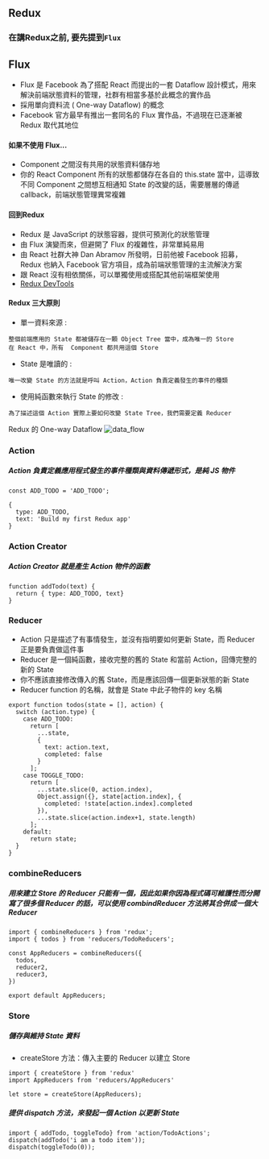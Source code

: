 ## Redux

### 在講Redux之前, 要先提到`Flux`

## Flux

- Flux 是 Facebook 為了搭配 React 而提出的一套 Dataflow 設計模式，用來解決前端狀態資料的管理，社群有相當多基於此概念的實作品
- 採用單向資料流 ( One-way Dataflow) 的概念
- Facebook 官方最早有推出一套同名的 Flux 實作品，不過現在已逐漸被 Redux 取代其地位


#### 如果不使用 Flux...

- Component 之間沒有共用的狀態資料儲存地
- 你的 React Component 所有的狀態都儲存在各自的 this.state 當中，這導致不同 Component 之間想互相通知 State 的改變的話，需要層層的傳遞 callback，前端狀態管理異常複雜

#### 回到Redux

- Redux 是 JavaScript 的狀態容器，提供可預測化的狀態管理
- 由 Flux 演變而來，但避開了 Flux 的複雜性，非常單純易用
- 由 React 社群大神 Dan Abramov 所發明，日前他被 Facebook 招募，Redux 也納入 Facebook 官方項目，成為前端狀態管理的主流解決方案
- 跟 React 沒有相依關係，可以單獨使用或搭配其他前端框架使用
- [Redux DevTools](https://chrome.google.com/webstore/detail/redux-devtools/lmhkpmbekcpmknklioeibfkpmmfibljd?hl=zh-TW)

#### Redux 三大原則

- 單一資料來源 :
```
整個前端應用的 State 都被儲存在一顆 Object Tree 當中，成為唯一的 Store
在 React 中，所有  Component 都共用這個 Store
```
- State 是唯讀的 :
```
唯一改變 State 的方法就是呼叫 Action，Action 負責定義發生的事件的種類
```
- 使用純函數來執行 State 的修改 :
```
為了描述這個 Action 實際上要如何改變 State Tree，我們需要定義 Reducer
```

Redux 的 One-way Dataflow
![data_flow](https://github.com/zzpengg/hellojs-gitbook/blob/master/redux/img/data_flow.png?raw=true)

### Action

##### Action 負責定義應用程式發生的事件種類與資料傳遞形式，是純 JS 物件

```
const ADD_TODO = 'ADD_TODO';

{
  type: ADD_TODO,
  text: 'Build my first Redux app'
}
```

### Action Creator

##### Action Creator 就是產生 Action 物件的函數

```
function addTodo(text) {
  return { type: ADD_TODO, text}
}
```

### Reducer

- Action 只是描述了有事情發生，並沒有指明要如何更新 State，而 Reducer 正是要負責做這件事
- Reducer 是一個純函數，接收完整的舊的 State 和當前 Action，回傳完整的新的 State
- 你不應該直接修改傳入的舊 State，而是應該回傳一個更新狀態的新 State
- Reducer function 的名稱，就會是 State 中此子物件的 key 名稱


```
export function todos(state = [], action) {
  switch (action.type) {
    case ADD_TODO:
      return [
        ...state,
        {
          text: action.text,
          completed: false
        }
      ];
    case TOGGLE_TODO:
      return [
        ...state.slice(0, action.index),
        Object.assign({}, state[action.index], {
          completed: !state[action.index].completed
        }),
        ...state.slice(action.index+1, state.length)
      ];
    default:
      return state;
  }
}
```

### combineReducers

##### 用來建立 Store 的 Reducer 只能有一個，因此如果你因為程式碼可維護性而分開寫了很多個 Reducer 的話，可以使用 combindReducer 方法將其合併成一個大 Reducer


```
import { combineReducers } from 'redux';
import { todos } from 'reducers/TodoReducers';

const AppReducers = combineReducers({
  todos,
  reducer2,
  reducer3,
})

export default AppReducers;
```

### Store

##### 儲存與維持 State 資料
- createStore 方法：傳入主要的 Reducer 以建立 Store


```
import { createStore } from 'redux'
import AppReducers from 'reducers/AppReducers'

let store = createStore(AppReducers);
```

##### 提供 dispatch 方法，來發起一個 Action 以更新 State

```
import { addTodo, toggleTodo} from 'action/TodoActions';
dispatch(addTodo('i am a todo item'));
dispatch(toggleTodo(0));
```
